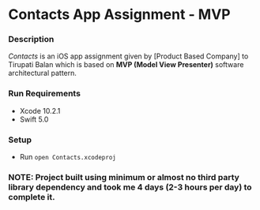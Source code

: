 # Contacts App Assignment - MVP

### Description
*Contacts* is an iOS app assignment given by [Product Based Company] to Tirupati Balan which is based on __MVP (Model View Presenter)__ software architectural pattern.

### Run Requirements

* Xcode 10.2.1
* Swift 5.0

### Setup

* Run `open Contacts.xcodeproj`

### NOTE: Project built using minimum or almost no third party library dependency and took me 4 days (2-3 hours per day) to complete it.

 
